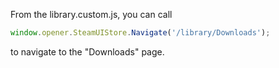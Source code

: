 From the library.custom.js, you can call
```js
window.opener.SteamUIStore.Navigate('/library/Downloads');
```
to navigate to the "Downloads" page.